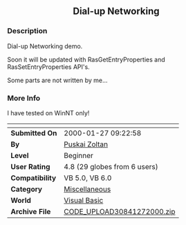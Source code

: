 ﻿<div align="center">

## Dial\-up Networking


</div>

### Description

Dial-up Networking demo.

Soon it will be updated with RasGetEntryProperties and RasSetEntryProperties API's.

Some parts are not written by me...
 
### More Info
 
I have tested on WinNT only!


<span>             |<span>
---                |---
**Submitted On**   |2000-01-27 09:22:58
**By**             |[Puskai Zoltan](https://github.com/Planet-Source-Code/PSCIndex/blob/master/ByAuthor/puskai-zoltan.md)
**Level**          |Beginner
**User Rating**    |4.8 (29 globes from 6 users)
**Compatibility**  |VB 5\.0, VB 6\.0
**Category**       |[Miscellaneous](https://github.com/Planet-Source-Code/PSCIndex/blob/master/ByCategory/miscellaneous__1-1.md)
**World**          |[Visual Basic](https://github.com/Planet-Source-Code/PSCIndex/blob/master/ByWorld/visual-basic.md)
**Archive File**   |[CODE\_UPLOAD30841272000\.zip](https://github.com/Planet-Source-Code/puskai-zoltan-dial-up-networking__1-5712/archive/master.zip)








